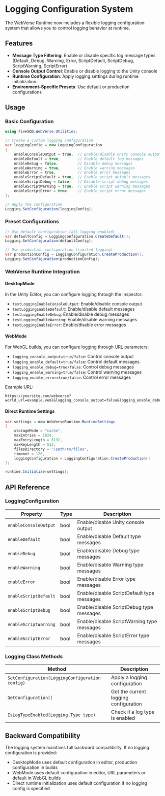 # Logging Configuration System

The WebVerse Runtime now includes a flexible logging configuration system that allows you to control logging behavior at runtime.

## Features

- **Message Type Filtering**: Enable or disable specific log message types (Default, Debug, Warning, Error, ScriptDefault, ScriptDebug, ScriptWarning, ScriptError)
- **Console Output Control**: Enable or disable logging to the Unity console
- **Runtime Configuration**: Apply logging settings during runtime initialization
- **Environment-Specific Presets**: Use default or production configurations

## Usage

### Basic Configuration

```csharp
using FiveSQD.WebVerse.Utilities;

// Create a custom logging configuration
var loggingConfig = new LoggingConfiguration
{
    enableConsoleOutput = true,  // Enable/disable Unity console output
    enableDefault = true,        // Enable default log messages
    enableDebug = false,         // Disable debug messages
    enableWarning = true,        // Enable warning messages
    enableError = true,          // Enable error messages
    enableScriptDefault = true,  // Enable script default messages
    enableScriptDebug = false,   // Disable script debug messages
    enableScriptWarning = true,  // Enable script warning messages
    enableScriptError = true     // Enable script error messages
};

// Apply the configuration
Logging.SetConfiguration(loggingConfig);
```

### Preset Configurations

```csharp
// Use default configuration (all logging enabled)
var defaultConfig = LoggingConfiguration.CreateDefault();
Logging.SetConfiguration(defaultConfig);

// Use production configuration (limited logging)
var productionConfig = LoggingConfiguration.CreateProduction();
Logging.SetConfiguration(productionConfig);
```

### WebVerse Runtime Integration

#### DesktopMode
In the Unity Editor, you can configure logging through the inspector:
- `testLoggingEnableConsoleOutput`: Enable/disable console output
- `testLoggingEnableDefault`: Enable/disable default messages
- `testLoggingEnableDebug`: Enable/disable debug messages
- `testLoggingEnableWarning`: Enable/disable warning messages
- `testLoggingEnableError`: Enable/disable error messages

#### WebMode
For WebGL builds, you can configure logging through URL parameters:
- `logging_console_output=true/false`: Control console output
- `logging_enable_default=true/false`: Control default messages
- `logging_enable_debug=true/false`: Control debug messages
- `logging_enable_warning=true/false`: Control warning messages
- `logging_enable_error=true/false`: Control error messages

Example URL:
```
https://yoursite.com/webverse?world_url=example.veml&logging_console_output=false&logging_enable_debug=false
```

#### Direct Runtime Settings
```csharp
var settings = new WebVerseRuntime.RuntimeSettings
{
    storageMode = "cache",
    maxEntries = 1024,
    maxEntryLength = 8192,
    maxKeyLength = 512,
    filesDirectory = "/path/to/files",
    timeout = 120,
    loggingConfiguration = LoggingConfiguration.CreateProduction()
};

runtime.Initialize(settings);
```

## API Reference

### LoggingConfiguration

| Property | Type | Description |
|----------|------|-------------|
| `enableConsoleOutput` | bool | Enable/disable Unity console output |
| `enableDefault` | bool | Enable/disable Default type messages |
| `enableDebug` | bool | Enable/disable Debug type messages |
| `enableWarning` | bool | Enable/disable Warning type messages |
| `enableError` | bool | Enable/disable Error type messages |
| `enableScriptDefault` | bool | Enable/disable ScriptDefault type messages |
| `enableScriptDebug` | bool | Enable/disable ScriptDebug type messages |
| `enableScriptWarning` | bool | Enable/disable ScriptWarning type messages |
| `enableScriptError` | bool | Enable/disable ScriptError type messages |

### Logging Class Methods

| Method | Description |
|--------|-------------|
| `SetConfiguration(LoggingConfiguration config)` | Apply a logging configuration |
| `GetConfiguration()` | Get the current logging configuration |
| `IsLogTypeEnabled(Logging.Type type)` | Check if a log type is enabled |

## Backward Compatibility

The logging system maintains full backward compatibility. If no logging configuration is provided:
- DesktopMode uses default configuration in editor, production configuration in builds
- WebMode uses default configuration in editor, URL parameters or default in WebGL builds
- Direct runtime initialization uses default configuration if no logging config is specified